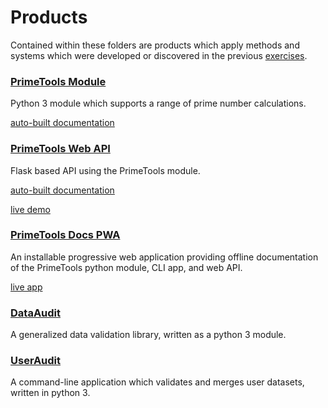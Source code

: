 # Products
Contained within these folders are products which apply methods and systems which were developed or discovered in the previous [exercises](https://github.com/amazingproducer/100Days/tree/master/exercises).

### [PrimeTools Module](https://github.com/amazingproducer/100Days/tree/master/products/022.primetools.module)
Python 3 module which supports a range of prime number calculations.

[auto-built documentation](https://prime-tools.shamacon.us/docs/PrimeTools.html)

### [PrimeTools Web API](https://github.com/amazingproducer/100Days/tree/master/products/024.primetools.web.api)
Flask based API using the PrimeTools module.

[auto-built documentation](https://prime-tools.shamacon.us/docs/flask_api.html)

[live demo](https://prime-tools.shamacon.us/api/v1/)

### [PrimeTools Docs PWA](https://github.com/amazingproducer/100Days/tree/master/products/074.primetools.docs.pwa)
An installable progressive web application providing offline documentation of the PrimeTools python module, CLI app, and web API.

[live app](https://prime-tools.shamacon.us/docs/)

### [DataAudit](https://github.com/amazingproducer/100Days/blob/master/products/034.useraudit/DataAudit.py)
A generalized data validation library, written as a python 3 module.

### [UserAudit](https://github.com/amazingproducer/100Days/tree/master/products/034.useraudit) 
A command-line application which validates and merges user datasets, written in python 3.

